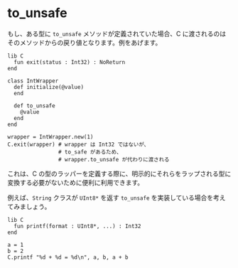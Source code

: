 # to_unsafe

もし、ある型に `to_unsafe` メソッドが定義されていた場合、C に渡されるのはそのメソッドからの戻り値となります。例をあげます。

```crystal
lib C
  fun exit(status : Int32) : NoReturn
end

class IntWrapper
  def initialize(@value)
  end

  def to_unsafe
    @value
  end
end

wrapper = IntWrapper.new(1)
C.exit(wrapper) # wrapper は Int32 ではないが、
                # to_safe があるため、
                # wrapper.to_unsafe が代わりに渡される
```

これは、C の型のラッパーを定義する際に、明示的にそれらをラップされる型に変換する必要がないために便利に利用できます。

例えば、`String` クラスが `UInt8*` を返す `to_unsafe` を実装している場合を考えてみましょう。

```crystal
lib C
  fun printf(format : UInt8*, ...) : Int32
end

a = 1
b = 2
C.printf "%d + %d = %d\n", a, b, a + b
```
